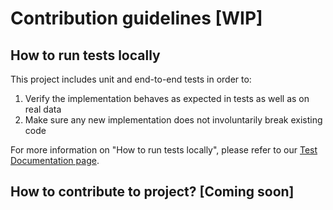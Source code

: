 # Contribution guidelines [WIP]

## How to run tests locally
This project includes unit and end-to-end tests in order to:
1. Verify the implementation behaves as expected in tests as well as on real data
1. Make sure any new implementation does not involuntarily break existing code

For more information on "How to run tests locally", please refer to our [Test Documentation page](/TESTS.md).

## How to contribute to project? [Coming soon]

